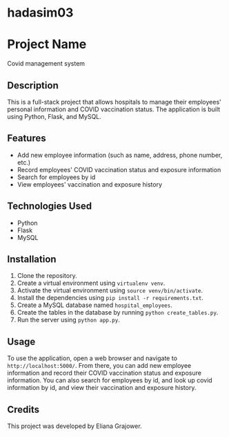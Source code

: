 # hadasim03
# Project Name

Covid management system

## Description

This is a full-stack project that allows hospitals to manage their employees' personal information and COVID vaccination status. The application is built using Python, Flask, and MySQL.

## Features

- Add new employee information (such as name, address, phone number, etc.)
- Record employees' COVID vaccination status and exposure information
- Search for employees by id
- View employees' vaccination and exposure history

## Technologies Used

- Python
- Flask
- MySQL

## Installation

1. Clone the repository.
2. Create a virtual environment using `virtualenv venv`.
3. Activate the virtual environment using `source venv/bin/activate`.
4. Install the dependencies using `pip install -r requirements.txt`.
5. Create a MySQL database named `hospital_employees`.
6. Create the tables in the database by running `python create_tables.py`.
7. Run the server using `python app.py`.

## Usage

To use the application, open a web browser and navigate to `http://localhost:5000/`. From there, you can add new employee information and record their COVID vaccination status and exposure information. You can also search for employees by id, and look up covid information by id, and view their vaccination and exposure history. 

## Credits

This project was developed by Eliana Grajower. 

